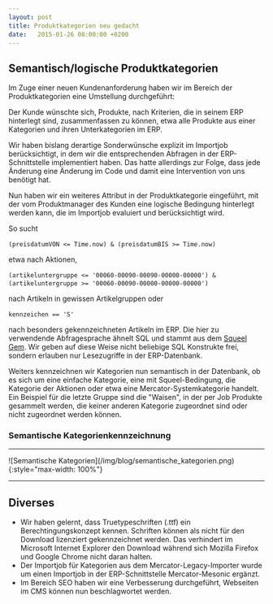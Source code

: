 ```yaml
---
layout: post
title: Produktkategorien neu gedacht
date:   2015-01-26 08:00:00 +0200
---
```


## Semantisch/logische Produktkategorien

Im Zuge einer neuen Kundenanforderung haben wir im Bereich der
Produktkategorien eine Umstellung durchgeführt:

Der Kunde wünschte sich, Produkte, nach Kriterien, die in seinem ERP
hinterlegt sind, zusammenfassen zu können, etwa alle Produkte aus einer
Kategorien und ihren Unterkategorien im ERP.

Wir haben bislang derartige Sonderwünsche explizit im Importjob
berücksichtigt, in dem wir die entsprechenden Abfragen in der
ERP-Schnittstelle implementiert haben. Das hatte allerdings zur Folge,
dass jede Änderung eine Änderung im Code und damit eine Intervention von
uns benötigt hat.

Nun haben wir ein weiteres Attribut in der Produktkategorie eingeführt,
mit der vom Produktmanager des Kunden eine logische Bedingung hinterlegt
werden kann, die im Importjob evaluiert und berücksichtigt wird.

So sucht

    (preisdatumVON <= Time.now) & (preisdatumBIS >= Time.now)

etwa nach Aktionen,

    (artikeluntergruppe <= '00060-00090-00090-00000-00000') & (artikeluntergruppe >= '00060-00090-00000-00000-00000')

nach Artikeln in gewissen Artikelgruppen oder

    kennzeichen == 'S'

nach besonders gekennzeichneten Artikeln im ERP. Die hier zu verwendende
Abfragesprache ähnelt SQL und stammt aus dem [Squeel
Gem](https://github.com/activerecord-hackery/squeel). Wir geben auf
diese Weise nicht beliebige SQL Konstrukte frei, sondern erlauben nur
Lesezugriffe in der ERP-Datenbank.

Weiters kennzeichnen wir Kategorien nun semantisch in der Datenbank, ob
es sich um eine einfache Kategorie, eine mit Squeel-Bedingung, die
Kategorie der Aktionen oder etwa eine Mercator-Systemkategorie handelt.
Ein Beispiel für die letzte Gruppe sind die "Waisen", in der per Job
Produkte gesammelt werden, die keiner anderen Kategorie zugeordnet sind
oder nicht zugeordnet werden können.

### Semantische Kategorienkennzeichnung

<hr/>
![Semantische Kategorien](/img/blog/semantische_kategorien.png){:style="max-width: 100%"}
<hr/>

Diverses
--------

-   Wir haben gelernt, dass Truetypeschriften (.ttf) ein
    Berechtingungskonzept kennen. Schriften können als nicht für den
    Download lizenziert gekennzeichnet werden. Das verhindert im
    Microsoft Internet Explorer den Download während sich Mozilla
    Firefox und Google Chrome nicht daran halten.
-   Der Importjob für Kategorien aus dem Mercator-Legacy-Importer wurde
    um einen Importjob in der ERP-Schnittstelle
    Mercator-Mesonic ergänzt.
-   Im Bereich SEO haben wir eine Verbesserung durchgeführt, Webseiten
    im CMS können nun beschlagwortet werden.